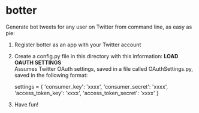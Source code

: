 # botter
Generate bot tweets for any user on Twitter from command line, as easy as pie:

1. Register botter as an app with your Twitter account
2. Create a config.py file in this directory with this information:
**LOAD OAUTH SETTINGS**  
Assumes Twitter OAuth settings, saved in a file
called OAuthSettings.py, saved in the following format:
	
    settings = {
      'consumer_key': 'xxxx',
      'consumer_secret': 'xxxx',
      'access_token_key': 'xxxx',
      'access_token_secret': 'xxxx'
    }
  
3. Have fun!
